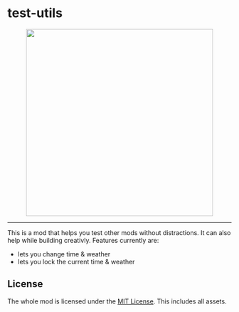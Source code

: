 # test-utils

<p align="center">
  <img height="420px" src="https://i.imgur.com/OUjKyvK.gif" alt="">
</p>

---

This is a mod that helps you test other mods without distractions. It can also help while building creativly.
Features currently are:

* lets you change time & weather
* lets you lock the current time & weather


## License

The whole mod is licensed under the [MIT License](LICENSE). This includes all assets.
